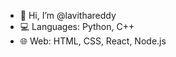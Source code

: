 - 👋 Hi, I’m @lavithareddy
- 💻 Languages: Python, C++
- 🌐 Web: HTML, CSS, React, Node.js
  

<!---
lavithareddy/lavithareddy is a ✨ special ✨ repository because its `README.md` (this file) appears on your GitHub profile.
You can click the Preview link to take a look at your changes.
--->
